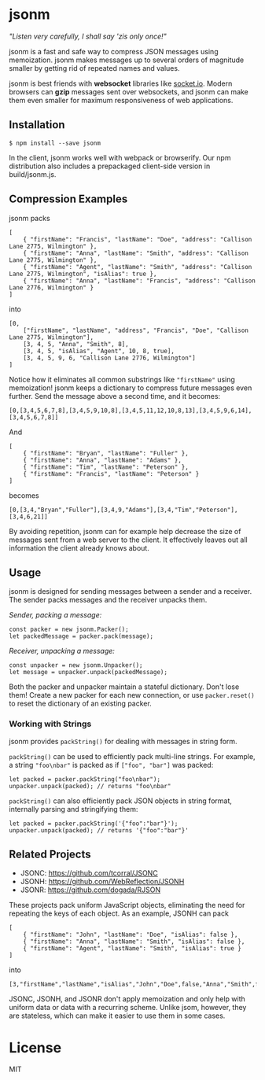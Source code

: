 jsonm
=====

_"Listen very carefully, I shall say 'zis only once!"_

jsonm is a fast and safe way to compress JSON messages using memoization.
jsonm makes messages up to several orders of magnitude smaller by getting rid
of repeated names and values.

jsonm is best friends with **websocket** libraries like [socket.io](http://socket.io/).
Modern browsers can **gzip** messages sent over websockets, and jsonm can make them
even smaller for maximum responsiveness of web applications.

## Installation

```
$ npm install --save jsonm
```

In the client, jsonm works well with webpack or browserify.
Our npm distribution also includes a prepackaged client-side version in build/jsonm.js.

## Compression Examples

jsonm packs

```
[
    { "firstName": "Francis", "lastName": "Doe", "address": "Callison Lane 2775, Wilmington" },
    { "firstName": "Anna", "lastName": "Smith", "address": "Callison Lane 2775, Wilmington" },
    { "firstName": "Agent", "lastName": "Smith", "address": "Callison Lane 2775, Wilmington", "isAlias": true },
    { "firstName": "Anna", "lastName": "Francis", "address": "Callison Lane 2776, Wilmington" }
]
```

into 

```
[0,
    ["firstName", "lastName", "address", "Francis", "Doe", "Callison Lane 2775, Wilmington"],
    [3, 4, 5, "Anna", "Smith", 8],
    [3, 4, 5, "isAlias", "Agent", 10, 8, true],
    [3, 4, 5, 9, 6, "Callison Lane 2776, Wilmington"]
]
```

Notice how it eliminates all common substrings like `"firstName"` using memoization!
jsonm keeps a dictionary to compress future messages even further. 
Send the message above a second time, and it becomes:

```
[0,[3,4,5,6,7,8],[3,4,5,9,10,8],[3,4,5,11,12,10,8,13],[3,4,5,9,6,14],[3,4,5,6,7,8]]
```

And

```
[
    { "firstName": "Bryan", "lastName": "Fuller" },
    { "firstName": "Anna", "lastName": "Adams" },
    { "firstName": "Tim", "lastName": "Peterson" },
    { "firstName": "Francis", "lastName": "Peterson" }
]
```

becomes

```
[0,[3,4,"Bryan","Fuller"],[3,4,9,"Adams"],[3,4,"Tim","Peterson"],[3,4,6,21]]
```

By avoiding repetition, jsonm can for example help decrease the size of messages
sent from a web server to the client. It effectively leaves out all information
the client already knows about.

## Usage

jsonm is designed for sending messages between a sender and a receiver.
The sender packs messages and the receiver unpacks them.

_Sender, packing a message:_

```
const packer = new jsonm.Packer();
let packedMessage = packer.pack(message);
```

_Receiver, unpacking a message:_

```
const unpacker = new jsonm.Unpacker();
let message = unpacker.unpack(packedMessage);
```

Both the packer and unpacker maintain a stateful dictionary. Don't lose them!
Create a new packer for each new connection, or use `packer.reset()` to
reset the dictionary of an existing packer.

### Working with Strings

jsonm provides `packString()` for dealing with messages in string form.

`packString()` can be used to efficiently pack multi-line strings. For
example, a string `"foo\nbar"` is packed as if `["foo", "bar"]` was packed:

```
let packed = packer.packString("foo\nbar");
unpacker.unpack(packed); // returns "foo\nbar"
```

`packString()` can also efficiently pack JSON objects in string format,
internally parsing and stringifying them:

```
let packed = packer.packString('{"foo":"bar"}');
unpacker.unpack(packed); // returns '{"foo":"bar"}'
```

## Related Projects

- JSONC: https://github.com/tcorral/JSONC
- JSONH: https://github.com/WebReflection/JSONH
- JSONR: https://github.com/dogada/RJSON

These projects pack uniform JavaScript objects, eliminating the
need for repeating the keys of each object. As an example, JSONH can pack

```
[
    { "firstName": "John", "lastName": "Doe", "isAlias": false },
    { "firstName": "Anna", "lastName": "Smith", "isAlias": false },
    { "firstName": "Agent", "lastName": "Smith", "isAlias": true }
]
```

into

```
[3,"firstName","lastName","isAlias","John","Doe",false,"Anna","Smith",false,"Agent","Smith",true]
```

JSONC, JSONH, and JSONR don't apply memoization and only help with uniform data
or data with a recurring scheme. Unlike jsom, however, they are stateless, which
can make it easier to use them in some cases.

# License

MIT
